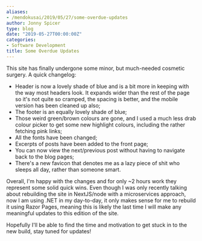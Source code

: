 ```yaml
---
aliases:
- /mendokusai/2019/05/27/some-overdue-updates
author: Jonny Spicer
type: blog
date: "2019-05-27T00:00:00Z"
categories:
- Software Development
title: Some Overdue Updates
---
```

This site has finally undergone some minor, but much-needed cosmetic surgery. A quick changelog:

- Header is now a lovely shade of blue and is a bit more in keeping with the way most headers look. It expands wider than the rest of the page so it's not quite so cramped, the spacing is better, and the mobile version has been cleaned up also;
- The footer is an equally lovely shade of blue;
- Those weird green/brown colours are gone, and I used a much less drab colour picker to get some new highlight colours, including the rather fetching pink links;
- All the fonts have been changed;
- Excerpts of posts have been added to the front page;
- You can now view the next/previous post without having to navigate back to the blog pages;
- There's a new favicon that denotes me as a lazy piece of shit who sleeps all day, rather than someone smart.

Overall, I'm happy with the changes and for only ~2 hours work they represent some solid quick wins. Even though I was only recently talking about rebuilding the site in NextJS/node with a microservices
approach, now I am using .NET in my day-to-day, it only makes sense for me to rebuild it using Razor Pages, meaning this is likely the last time I will make any meaningful updates to this edition of the
site.

Hopefully I'll be able to find the time and motivation to get stuck in to the new build, stay tuned for updates!
